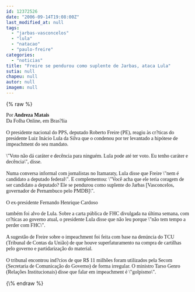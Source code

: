 ```yaml
---
id: 12372526
date: "2006-09-14T19:08:00Z"
last_modified_at: null
tags:
  - "jarbas-vasconcelos"
  - "lula"
  - "natacao"
  - "paulo-freire"
categories:
  - "noticias"
title: "Freire se pendurou como suplente de Jarbas, ataca Lula"
sutia: null
chapeu: null
autor: null
imagem: null
---
```

{\% raw %}
<p><P><FONT face=\"Times New Roman\"><FONT face=Verdana>Por<STRONG> Andreza Matais<BR></STRONG></FONT><FONT face=Verdana>Da Folha Online, em Bras?lia<BR></FONT><FONT face=Verdana><BR>O presidente nacional do PPS, deputado Roberto Freire (PE), reagiu às cr?ticas do presidente Luiz Inácio Lula da Silva que o condenou por ter levantado a hipótese de impeachment do seu mandato. <BR><BR>\"Voto não dá caráter e decência para ninguém. Lula pode até ter voto. Eu tenho caráter e decência\", disse.<BR><BR>Numa conversa informal com jornalistas no Itamaraty, Lula disse que Freire \"nem é candidato a deputado federal\". E complementou: \"Você acha que ele teria coragem de ser candidato a deputado? Ele se pendurou como suplente do Jarbas [Vasconcelos, governador de Pernambuco pelo PMDB]\". <BR><BR>O ex-presidente Fernando Henrique Cardoso</p>
<p> também foi alvo de Lula. Sobre a carta pública de FHC divulgada na última semana, com cr?ticas ao governo atual, o presidente Lula disse que não leu porque \"não tem tempo a perder com FHC\". <BR><BR>A sugestão de Freire sobre o impeachment foi feita com base na denúncia do TCU (Tribunal de Contas da União) de que houve superfaturamento na compra de cartilhas pelo governo e partidarização do material. <BR><BR>O tribunal encontrou ind?cios de que R$ 11 milhões foram utilizados pela Secom (Secretaria de Comunicação do Governo) de forma irregular. O ministro Tarso Genro (Relações Institucionais) disse que falar em impeachment é \"golpismo\".</FONT></P></FONT> </p>
{\% endraw %}